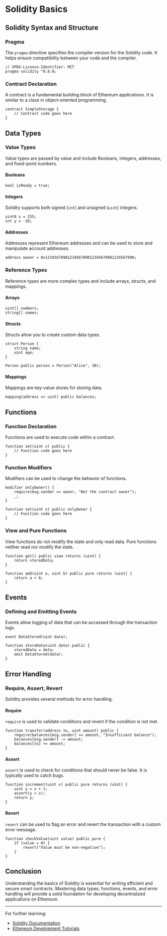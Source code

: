 
# Solidity Basics

## Solidity Syntax and Structure

### Pragma
The `pragma` directive specifies the compiler version for the Solidity code. It helps ensure compatibility between your code and the compiler.
```solidity
// SPDX-License-Identifier: MIT
pragma solidity ^0.8.0;
```

### Contract Declaration
A contract is a fundamental building block of Ethereum applications. It is similar to a class in object-oriented programming.
```solidity
contract SimpleStorage {
    // Contract code goes here
}
```

## Data Types

### Value Types
Value types are passed by value and include Booleans, integers, addresses, and fixed-point numbers.

#### Booleans
```solidity
bool isReady = true;
```

#### Integers
Solidity supports both signed (`int`) and unsigned (`uint`) integers.
```solidity
uint8 x = 255;
int y = -10;
```

#### Addresses
Addresses represent Ethereum addresses and can be used to store and manipulate account addresses.
```solidity
address owner = 0x1234567890123456789012345678901234567890;
```

### Reference Types
Reference types are more complex types and include arrays, structs, and mappings.

#### Arrays
```solidity
uint[] numbers;
string[] names;
```

#### Structs
Structs allow you to create custom data types.
```solidity
struct Person {
    string name;
    uint age;
}

Person public person = Person("Alice", 30);
```

#### Mappings
Mappings are key-value stores for storing data.
```solidity
mapping(address => uint) public balances;
```

## Functions

### Function Declaration
Functions are used to execute code within a contract.
```solidity
function set(uint x) public {
    // Function code goes here
}
```

### Function Modifiers
Modifiers can be used to change the behavior of functions.
```solidity
modifier onlyOwner() {
    require(msg.sender == owner, "Not the contract owner");
    _;
}

function set(uint x) public onlyOwner {
    // Function code goes here
}
```

### View and Pure Functions
View functions do not modify the state and only read data. Pure functions neither read nor modify the state.
```solidity
function get() public view returns (uint) {
    return storedData;
}

function add(uint a, uint b) public pure returns (uint) {
    return a + b;
}
```

## Events

### Defining and Emitting Events
Events allow logging of data that can be accessed through the transaction logs.
```solidity
event DataStored(uint data);

function storeData(uint data) public {
    storedData = data;
    emit DataStored(data);
}
```

## Error Handling

### Require, Assert, Revert
Solidity provides several methods for error handling.

#### Require
`require` is used to validate conditions and revert if the condition is not met.
```solidity
function transfer(address to, uint amount) public {
    require(balances[msg.sender] >= amount, "Insufficient balance");
    balances[msg.sender] -= amount;
    balances[to] += amount;
}
```

#### Assert
`assert` is used to check for conditions that should never be false. It is typically used to catch bugs.
```solidity
function increment(uint x) public pure returns (uint) {
    uint y = x + 1;
    assert(y > x);
    return y;
}
```

#### Revert
`revert` can be used to flag an error and revert the transaction with a custom error message.
```solidity
function checkValue(uint value) public pure {
    if (value < 0) {
        revert("Value must be non-negative");
    }
}
```

## Conclusion
Understanding the basics of Solidity is essential for writing efficient and secure smart contracts. Mastering data types, functions, events, and error handling will provide a solid foundation for developing decentralized applications on Ethereum.

---

For further learning:
- [Solidity Documentation](https://docs.soliditylang.org/)
- [Ethereum Development Tutorials](https://ethereum.org/en/developers/tutorials/)
